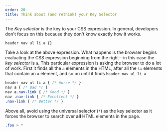 ```yaml
---
order: 20
title: Think about (and rethink) your Key Selector
---
```


The *Key selector* is the key to your CSS expression. In general, developers don't focus on this because they don't know exactly how it works.

```css
header nav ul li a {}
```

Take a look at the above expression. What happens is the browser begins evaluating the CSS expression beginning from the right&mdash;in this case the *key selector* is `a`. This particular expression is asking the browser to do a lot of work. First it finds all the `a` elements in the HTML, after all the `li` elements that contain an `a` element, and so on until it finds `header nav ul li a`.

```css
header nav ul li a { /* Worse */ }
nav a { /* Bad */ }
nav a.nav-link { /* Good */ }
nav .nav-link { /* Excellent */ }
.nav-link { /* Better */ }
```

Above all, avoid using the universal selector (`*`) as the key selector as it forces the browser to search over **all** HTML elements in the page.

```css
.foo > *
```